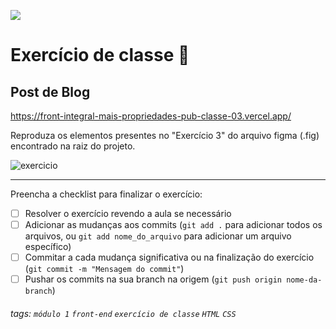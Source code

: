 ![](https://i.imgur.com/xG74tOh.png)

# Exercício de classe 🏫

## Post de Blog

<https://front-integral-mais-propriedades-pub-classe-03.vercel.app/>

Reproduza os elementos presentes no "Exercício 3" do arquivo figma (.fig) encontrado na raiz do projeto.

![exercicio](https://i.imgur.com/W3G7ddU.png)

---

Preencha a checklist para finalizar o exercício:

- [ ] Resolver o exercício revendo a aula se necessário
- [ ] Adicionar as mudanças aos commits (`git add .` para adicionar todos os arquivos, ou `git add nome_do_arquivo` para adicionar um arquivo específico)
- [ ] Commitar a cada mudança significativa ou na finalização do exercício (`git commit -m "Mensagem do commit"`)
- [ ] Pushar os commits na sua branch na origem (`git push origin nome-da-branch`)

###### tags: `módulo 1` `front-end` `exercício de classe` `HTML` `CSS`
